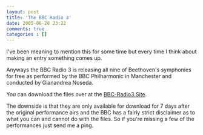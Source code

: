 ```yaml
---
layout: post
title: 'The BBC Radio 3'
date: 2005-06-28 23:22
comments: true
categories : []
---  
```


I've been meaning to mention this for some time but every time I think about making an entry something comes up.

Anyways the BBC Radio 3 is releasing all nine of Beethoven's symphonies for free as performed by the BBC Philharmonic in Manchester and conducted by Gianandrea Noseda.

You can download the files over at the <a href="http://www.bbc.co.uk/radio3/beethoven/downloads.shtml">BBC-Radio3 Site</a>.

The downside is that they are only available for download for 7 days after the original performance airs and the BBC has a fairly strict disclaimer as to what you can and cannot do with the files. So if you're missing a few of the performances just send me a ping.

